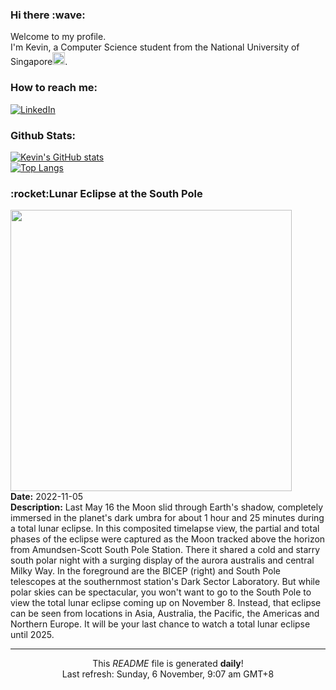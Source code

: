 <h3>Hi there :wave:</h3>

Welcome to my profile.   
I'm Kevin, a Computer Science student from the National University of Singapore<img src="https://img.icons8.com/color/96/000000/singapore-circular.png" width="20px"/>.</p>

<h3>How to reach me: </h3>
<a href="https://www.linkedin.com/in/kevin-foong/"><img alt="LinkedIn" src="https://img.shields.io/badge/linkedin-%230077B5.svg?&style=for-the-badge&logo=linkedin&logoColor=white" /></a> 

<h3>Github Stats: </h3> 

[![Kevin's GitHub stats](https://github-readme-stats.vercel.app/api?username=kevin9foong&theme=tokyonight)](https://github.com/anuraghazra/github-readme-stats) <br/>
[![Top Langs](https://github-readme-stats.vercel.app/api/top-langs/?username=kevin9foong&layout=compact&theme=tokyonight)](https://github.com/anuraghazra/github-readme-stats)

<h3>:rocket:Lunar Eclipse at the South Pole</h3> 
<img width="450" src="https:&#x2F;&#x2F;apod.nasa.gov&#x2F;apod&#x2F;image&#x2F;2211&#x2F;Lunar-Eclipse-South-Pole.jpg" /><br/>
<b>Date:</b> 2022-11-05<br/>
<b>Description:</b> Last May 16 the Moon slid through Earth&#39;s shadow, completely immersed in the planet&#39;s dark umbra for about 1 hour and 25 minutes during a total lunar eclipse. In this composited timelapse view, the partial and total phases of the eclipse were captured as the Moon tracked above the horizon from Amundsen-Scott South Pole Station. There it shared a cold and starry south polar night with a surging display of the aurora australis and central Milky Way. In the foreground are the BICEP (right) and South Pole telescopes at the southernmost station&#39;s Dark Sector Laboratory. But while polar skies can be spectacular, you won&#39;t want to go to the South Pole to view the total lunar eclipse coming up on November 8. Instead, that eclipse can be seen from locations in Asia, Australia, the Pacific, the Americas and Northern Europe. It will be your last chance to watch a total lunar eclipse until 2025.<br/>

------------
<p align="center">This <i>README</i> file is generated <b>daily</b>!</br>
Last refresh: Sunday, 6 November, 9:07 am GMT+8<br />